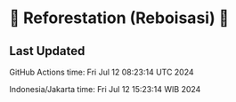 
# 🌳 Reforestation (Reboisasi) 🌲

## Last Updated

GitHub Actions time: Fri Jul 12 08:23:14 UTC 2024

Indonesia/Jakarta time: Fri Jul 12 15:23:14 WIB 2024
